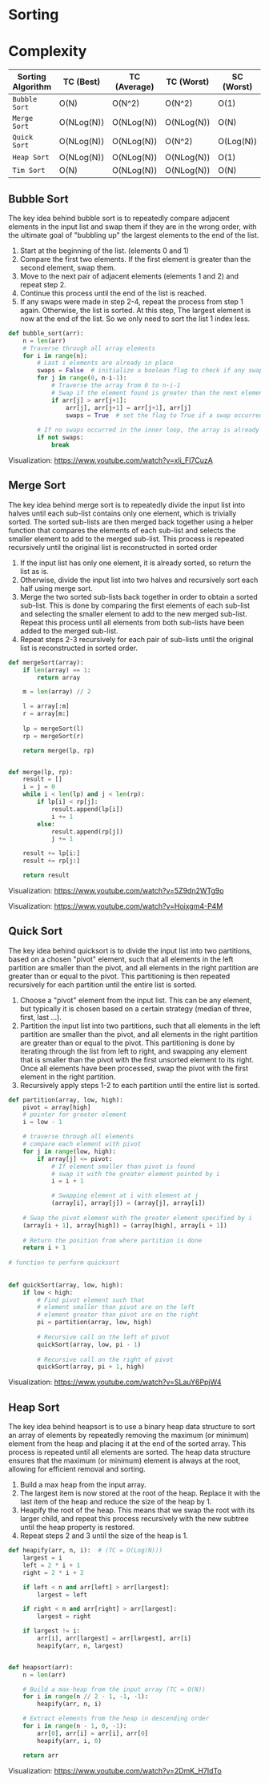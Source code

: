 # Sorting
# Complexity
| Sorting Algorithm | TC (Best) | TC (Average) | TC (Worst) | SC (Worst) | Stable |
| --- | --- | --- | --- | --- | --- |
| `Bubble Sort` | O(N) | O(N^2) | O(N^2) | O(1) | Yes |
| `Merge Sort` | O(NLog(N)) | O(NLog(N)) | O(NLog(N)) | O(N) | Yes |
| `Quick Sort` | O(NLog(N)) | O(NLog(N)) | O(N^2) | O(Log(N)) | No |
| `Heap Sort` | O(NLog(N)) | O(NLog(N)) | O(NLog(N)) | O(1) | No |
| `Tim Sort` | O(N) | O(NLog(N)) | O(NLog(N)) | O(N) | Yes |


## Bubble Sort
The key idea behind bubble sort is to repeatedly compare adjacent elements in the input list and swap them if they are in the wrong order, with the ultimate goal of "bubbling up" the largest elements to the end of the list.

1. Start at the beginning of the list. (elements 0 and 1)
2. Compare the first two elements. If the first element is greater than the second element, swap them.
3. Move to the next pair of adjacent elements (elements 1 and 2) and repeat step 2.
4. Continue this process until the end of the list is reached.
5. If any swaps were made in step 2-4, repeat the process from step 1 again. Otherwise, the list is sorted. At this step, The largest element is now at the end of the list. So we only need to sort the list 1 index less.

```python
def bubble_sort(arr):
    n = len(arr)
    # Traverse through all array elements
    for i in range(n):
        # Last i elements are already in place
        swaps = False  # initialize a boolean flag to check if any swaps occurred
        for j in range(0, n-i-1):
            # Traverse the array from 0 to n-i-1
            # Swap if the element found is greater than the next element
            if arr[j] > arr[j+1]:
                arr[j], arr[j+1] = arr[j+1], arr[j]
                swaps = True  # set the flag to True if a swap occurred
        
        # If no swaps occurred in the inner loop, the array is already sorted
        if not swaps:
            break
```

Visualization: https://www.youtube.com/watch?v=xli_FI7CuzA

## Merge Sort
The key idea behind merge sort is to repeatedly divide the input list into halves until each sub-list contains only one element, which is trivially sorted. The sorted sub-lists are then merged back together using a helper function that compares the elements of each sub-list and selects the smaller element to add to the merged sub-list. This process is repeated recursively until the original list is reconstructed in sorted order

1. If the input list has only one element, it is already sorted, so return the list as is.
2. Otherwise, divide the input list into two halves and recursively sort each half using merge sort.
3. Merge the two sorted sub-lists back together in order to obtain a sorted sub-list. This is done by comparing the first elements of each sub-list and selecting the smaller element to add to the new merged sub-list. Repeat this process until all elements from both sub-lists have been added to the merged sub-list.
4. Repeat steps 2-3 recursively for each pair of sub-lists until the original list is reconstructed in sorted order.

```python
def mergeSort(array):
    if len(array) == 1:
        return array

    m = len(array) // 2

    l = array[:m]
    r = array[m:]
    
    lp = mergeSort(l)
    rp = mergeSort(r)

    return merge(lp, rp)


def merge(lp, rp):
    result = []
    i = j = 0
    while i < len(lp) and j < len(rp):
        if lp[i] < rp[j]: 
            result.append(lp[i])
            i += 1
        else:
            result.append(rp[j])
            j += 1

    result += lp[i:]
    result += rp[j:]

    return result 
```

Visualization: https://www.youtube.com/watch?v=5Z9dn2WTg9o

Visualization: https://www.youtube.com/watch?v=Hoixgm4-P4M

## Quick Sort
The key idea behind quicksort is to divide the input list into two partitions, based on a chosen "pivot" element, such that all elements in the left partition are smaller than the pivot, and all elements in the right partition are greater than or equal to the pivot. This partitioning is then repeated recursively for each partition until the entire list is sorted.

1. Choose a "pivot" element from the input list. This can be any element, but typically it is chosen based on a certain strategy (median of three, first, last ...).
2. Partition the input list into two partitions, such that all elements in the left partition are smaller than the pivot, and all elements in the right partition are greater than or equal to the pivot. This partitioning is done by iterating through the list from left to right, and swapping any element that is smaller than the pivot with the first unsorted element to its right. Once all elements have been processed, swap the pivot with the first element in the right partition.
3. Recursively apply steps 1-2 to each partition until the entire list is sorted.

```python
def partition(array, low, high):
    pivot = array[high]
    # pointer for greater element
    i = low - 1

    # traverse through all elements
    # compare each element with pivot
    for j in range(low, high):
        if array[j] <= pivot:
            # If element smaller than pivot is found
            # swap it with the greater element pointed by i
            i = i + 1

            # Swapping element at i with element at j
            (array[i], array[j]) = (array[j], array[i])
 
    # Swap the pivot element with the greater element specified by i
    (array[i + 1], array[high]) = (array[high], array[i + 1])
 
    # Return the position from where partition is done
    return i + 1
 
# function to perform quicksort
 
 
def quickSort(array, low, high):
    if low < high:
        # Find pivot element such that
        # element smaller than pivot are on the left
        # element greater than pivot are on the right
        pi = partition(array, low, high)
 
        # Recursive call on the left of pivot
        quickSort(array, low, pi - 1)
 
        # Recursive call on the right of pivot
        quickSort(array, pi + 1, high)
```

Visualization: https://www.youtube.com/watch?v=SLauY6PpjW4

## Heap Sort
The key idea behind heapsort is to use a binary heap data structure to sort an array of elements by repeatedly removing the maximum (or minimum) element from the heap and placing it at the end of the sorted array. This process is repeated until all elements are sorted. The heap data structure ensures that the maximum (or minimum) element is always at the root, allowing for efficient removal and sorting.

1. Build a max heap from the input array.
2. The largest item is now stored at the root of the heap. Replace it with the last item of the heap and reduce the size of the heap by 1.
3. Heapify the root of the heap. This means that we swap the root with its larger child, and repeat this process recursively with the new subtree until the heap property is restored.
4. Repeat steps 2 and 3 until the size of the heap is 1.

```python
def heapify(arr, n, i):  # (TC = O(Log(N)))
    largest = i
    left = 2 * i + 1
    right = 2 * i + 2

    if left < n and arr[left] > arr[largest]:
        largest = left

    if right < n and arr[right] > arr[largest]:
        largest = right

    if largest != i:
        arr[i], arr[largest] = arr[largest], arr[i]
        heapify(arr, n, largest)


def heapsort(arr):
    n = len(arr)

    # Build a max-heap from the input array (TC = O(N))
    for i in range(n // 2 - 1, -1, -1):
        heapify(arr, n, i)

    # Extract elements from the heap in descending order
    for i in range(n - 1, 0, -1):
        arr[0], arr[i] = arr[i], arr[0]
        heapify(arr, i, 0)

    return arr
```

Visualization: https://www.youtube.com/watch?v=2DmK_H7IdTo
